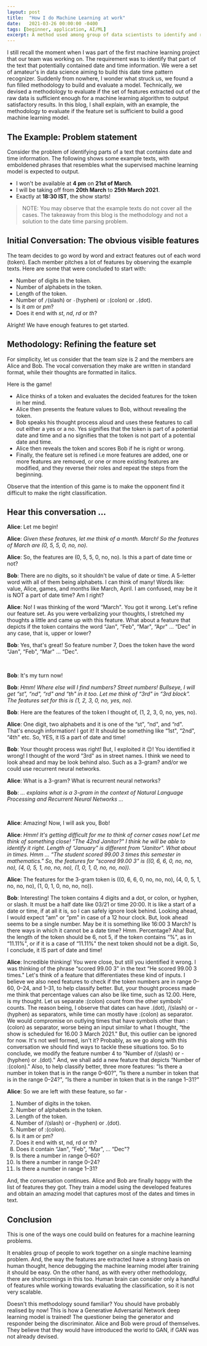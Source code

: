 ```yaml
---
layout: post
title:  "How I do Machine Learning at work"
date:   2021-03-26 00:00:00 -0400
tags: [beginner, application, AI/ML]
excerpt: A method used among group of data scientists to identify and refine feature set for a machine learning problem
---
```


I still recall the moment when I was part of the first machine learning project that our team was working on. The requirement was to identify that part of the text that potentially contained date and time information. We were a set of amateur's in data science aiming to build this date time pattern recognizer. Suddenly from nowhere, I wonder what struck us, we found a fun filled methodology to build and evaluate a model. Technically, we devised a methodology to evaluate if the set of features extracted out of the raw data is sufficient enough for a machine learning algorithm to output satisfactory results. In this blog, I shall explain, with an example, the methodology to evaluate if the feature set is sufficient to build a good machine learning model.

## The Example: Problem statement

Consider the problem of identifying parts of a text that contains date and time information. The following shows some example texts, with emboldened phrases that resembles what the supervised machine learning model is expected to output.

* I won't be available at **4 pm** on **21st of March**.
* I will be taking off from **20th March** to **25th March 2021**.
* Exactly at **18:30 IST**, the show starts!

> NOTE: You may observe that the example texts do not cover all the cases. The takeaway from this blog is the methodology and not a solution to the date time parsing problem.

## Initial Conversation: The obvious visible features

The team decides to go word by word and extract features out of each word (token). Each member pitches a lot of features by observing the example texts. Here are some that were concluded to start with:

* Number of digits in the token.
* Number of alphabets in the token.
* Length of the token.
* Number of `/`(slash) or `-`(hyphen) or `:`(colon) or `.`(dot).
* Is it _am_ or _pm_?
* Does it end with _st_, _nd_, _rd_ or _th_?

Alright! We have enough features to get started.

## Methodology: Refining the feature set

For simplicity, let us consider that the team size is 2 and the members are Alice and Bob. The vocal conversation they make are written in standard format, while their thoughts are formatted in italics.

Here is the game!

* Alice thinks of a token and evaluates the decided features for the token in her mind.
* Alice then presents the feature values to Bob, without revealing the token.
* Bob speaks his thought process aloud and uses these features to call out either a yes or a no. Yes signifies that the token is part of a potential date and time and a no signifies that the token is not part of a potential date and time.
* Alice then reveals the token and scores Bob if he is right or wrong.
* Finally, the feature set is refined i.e more features are added, one or more features are removed, or one or more existing features are modified, and they reverse their roles and repeat the steps from the beginning.

Observe that the intention of this game is to make the opponent find it difficult to make the right classification.

## Hear this conversation ...

**Alice**: Let me begin!

**Alice**: _Given these features, let me think of a month. March! So the features of March are (0, 5, 5, 0, no, no)._

**Alice**: So, the features are (0, 5, 5, 0, no, no). Is this a part of date time or not?

**Bob**: There are no digits, so it shouldn't be value of date or time. A 5-letter word with all of them being alphabets. I can think of many! Words like: value, Alice, games, and months like March, April. I am confused, may be it is NOT a part of date time? Am I right?

**Alice**: No! I was thinking of the word “March". You got it wrong. Let's refine our feature set. As you were verbalizing your thoughts, I stretched my thoughts a little and came up with this feature. What about a feature that depicts if the token contains the word “Jan", “Feb", “Mar", “Apr" ... “Dec" in any case, that is, upper or lower?

**Bob**: Yes, that's great! So feature number 7, Does the token have the word “Jan", “Feb", “Mar" ... “Dec".

<br/>

**Bob**: It's my turn now!

**Bob**: _Hmm! Where else will I find numbers? Street numbers! Bullseye, I will get “st", “nd", “rd" and “th" in it too. Let me think of “3rd" in “3rd block". The features set for this is (1, 2, 3, 0, no, yes, no)._

**Bob**: Here are the features of the token I thought of, (1, 2, 3, 0, no, yes, no).

**Alice**: One digit, two alphabets and it is one of the “st", “nd", and “rd". That's enough information! I got it! It should be something like “1st", “2nd", “4th" etc. So, YES, it IS a part of date and time!

**Bob**: Your thought process was right! But, I exploited it 😉! You identified it wrong! I thought of the word “3rd" as in street names. I think we need to look ahead and may be look behind also. Such as a 3-gram? and/or we could use recurrent neural networks.

**Alice**: What is a 3-gram? What is recurrent neural networks?

**Bob**: _... explains what is a 3-gram in the context of Natural Language Processing and Recurrent Neural Networks ..._

<br/>

**Alice**: Amazing! Now, I will ask you, Bob!

**Alice**: _Hmm! It's getting difficult for me to think of corner cases now! Let me think of something close! “The 42nd Janitor?" I think he will be able to identify it right. Length of “January" is different from “Janitor". What about in times. Hmm ... “The student scored 99.00 3 times this semester in mathematics." So, the features for “scored 99.00 3" is ((0, 6, 6, 0, no, no, no), (4, 0, 5, 1, no, no, no), (1, 0, 1, 0, no, no, no))._

**Alice**: The features for the 3-gram token is ((0, 6, 6, 0, no, no, no), (4, 0, 5, 1, no, no, no), (1, 0, 1, 0, no, no, no)).

**Bob**: Interesting! The token contains 4 digits and a dot, or colon, or hyphen, or slash. It must be a half date like 03/21 or time 20:00. It is like a start of a date or time, if at all it is, so I can safely ignore look behind. Looking ahead, I would expect “am" or “pm" in case of a 12 hour clock. But, look ahead seems to be a single number. May be it is something like 16:00 3 March? Is there ways in which it cannot be a date time? Hmm. Percentage? Aha! But, the length of the token should be 6, not 5, if the token contains “%", as in “11.11%", or if it is a case of “11.11<space>%" the next token should not be a digit. So, I conclude, it IS part of date and time!

**Alice**: Incredible thinking! You were close, but still you identified it wrong. I was thinking of the phrase “scored 99.00 3" in the text “He scored 99.00 3 times." Let's think of a feature that differentiates these kind of inputs. I believe we also need features to check if the token numbers are in range 0–60, 0–24, and 1–31, to help classify better. But, your thought process made me think that percentage values can also be like time, such as 12.00. Here, is my thought. Let us separate :(colon) count from the other symbols' counts. The reason being, I observe that dates can have .(dot), /(slash) or -(hyphen) as separators, while time can mostly have :(colon) as separator. We would compromise on outlying times that have symbols other than :(colon) as separator, worse being an input similar to what I thought, “the show is scheduled for 16.00 3 March 2021." But, this outlier can be ignored for now. It's not well formed, isn't it? Probably, as we go along with this conversation we should find ways to tackle these situations too. So to conclude, we modify the feature number 4 to “Number of /(slash) or -(hyphen) or .(dot)." And, we shall add a new feature that depicts “Number of :(colon)." Also, to help classify better, three more features: “Is there a number in token that is in the range 0–60?", “Is there a number in token that is in the range 0–24?", “Is there a number in token that is in the range 1–31?"

**Alice**: So we are left with these feature, so far -

1. Number of digits in the token.
2. Number of alphabets in the token.
3. Length of the token.
4. Number of /(slash) or -(hyphen) or .(dot).
5. Number of :(colon).
6. Is it am or pm?
7. Does it end with st, nd, rd or th?
8. Does it contain “Jan", “Feb", “Mar", ... “Dec"?
9. Is there a number in range 0–60?
10. Is there a number in range 0–24?
11. Is there a number in range 1–31?

And, the conversation continues. Alice and Bob are finally happy with the list of features they got. They train a model using the developed features and obtain an amazing model that captures most of the dates and times in text.

## Conclusion

This is one of the ways one could build on features for a machine learning problems.

It enables group of people to work together on a single machine learning problem. And, the way the features are extracted have a strong basis on human thought, hence debugging the machine learning model after training it should be easy. On the other hand, as with every other methodology, there are shortcomings in this too. Human brain can consider only a handful of features while working towards evaluating the classification, so it is not very scalable.

Doesn't this methodology sound familiar? You should have probably realised by now! This is how a Generative Adversarial Network deep learning model is trained! The questioner being the generator and responder being the discriminator. Alice and Bob were proud of themselves. They believe that they would have introduced the world to GAN, if GAN was not already devised.
